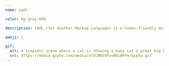 ```yaml
---
name: yaml

color: bg-gray-600

description: YAML (Yet Another Markup Language) is a human-friendly data serialization language for all programming languages.

emoji: 🙊

gif:
  alt: A Simpsons scene where a cat is showing a baby cat a great big ball of yarn.
  src: https://media.giphy.com/media/xT5LMN3VPxsWBiWPFm/giphy.gif
---
```

